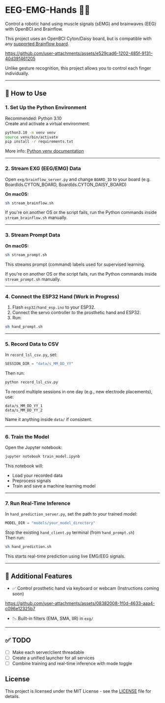 # EEG-EMG-Hands 🤖🧠  
Control a robotic hand using muscle signals (sEMG) and brainwaves (EEG) with OpenBCI and Brainflow.

This project uses an OpenBCI Cyton/Daisy board, but is compatible with any [supported Brainflow board](https://brainflow.readthedocs.io/en/stable/SupportedBoards.html).

https://github.com/user-attachments/assets/e529cad6-1202-485f-9131-40d391461205

Unlike gesture recognition, this project allows you to control each finger individually.

---

## 🚀 How to Use

### 1. Set Up the Python Environment

Recommended: Python 3.10  
Create and activate a virtual environment:

```bash
python3.10 -m venv venv
source venv/bin/activate
pip install -r requirements.txt
```

More info: [Python venv documentation](https://docs.python.org/3/library/venv.html)

---

### 2. Stream EXG (EEG/EMG) Data

Open `exg/brainflow_server.py` and change `BOARD_ID` to your board (e.g. 
BoardIds.CYTON_BOARD, BoardIds.CYTON_DAISY_BOARD)

**On macOS:**
```bash
sh stream_brainflow.sh
```

If you're on another OS or the script fails, run the Python commands inside `stream_brainflow.sh` manually.

---

### 3. Stream Prompt Data

**On macOS:**
```bash
sh stream_prompt.sh
```

This streams prompt (command) labels used for supervised learning.

If you're on another OS or the script fails, run the Python commands inside `stream_prompt.sh` manually.

---

### 4. Connect the ESP32 Hand (Work in Progress)

1. Flash `esp32/hand_esp.ino` to your ESP32.
2. Connect the servo controller to the prosthetic hand and ESP32.
3. Run:
```bash
sh hand_prompt.sh
```

---

### 5. Record Data to CSV

In `record_lsl_csv.py`, set:

```python
SESSION_DIR = "data/s_MM_DD_YY"
```

Then run:
```bash
python record_lsl_csv.py
```

To record multiple sessions in one day (e.g., new electrode placements), use:

```
data/s_MM_DD_YY_1
data/s_MM_DD_YY_2
```

Name it anything inside `data/` if consistent.

---

### 6. Train the Model

Open the Jupyter notebook:

```bash
jupyter notebook train_model.ipynb
```

This notebook will:
- Load your recorded data
- Preprocess signals
- Train and save a machine learning model

---

### 7. Run Real-Time Inference

In `hand_prediction_server.py`, set the path to your trained model:

```python
MODEL_DIR = "models/your_model_directory"
```

Stop the existing `hand_client.py` terminal (from `hand_prompt.sh`)  
Then run:

```bash
sh hand_prediction.sh
```

This starts real-time prediction using live EMG/EEG signals.

---

## 🧩 Additional Features

- ✅ Control prosthetic hand via keyboard or webcam (Instructions coming soon)

https://github.com/user-attachments/assets/08382008-1f0d-4633-aaa4-c096e12325b7

- 📉 Built-in filters (EMA, SMA, IIR) in `exg/`

---

## ✅ TODO

- [ ] Make each server/client threadable
- [ ] Create a unified launcher for all services
- [ ] Combine training and real-time inference with mode toggle

## License

This project is licensed under the MIT License - see the [LICENSE](LICENSE) file for details.
